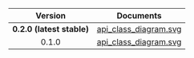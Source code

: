| Version | Documents |
|:---:|---|
| **0.2.0 (latest stable)** | [api_class_diagram.svg](latest-stable/api_class_diagram.svg)<br/> |
| 0.1.0 | [api_class_diagram.svg](0.1.0/api_class_diagram.svg)<br/> |
